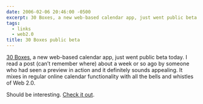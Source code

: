 ```yaml
---
date: 2006-02-06 20:46:00 -0500
excerpt: 30 Boxes, a new web-based calendar app, just went public beta today.
tags:
  - links
  - web2.0
title: 30 Boxes public beta
---
```


[30 Boxes](http://www.30boxes.com/), a new web-based calendar app, just went public beta today. I read a post (can’t remember where) about a week or so ago by someone who had seen a preview in action and it definitely sounds appealing. It mixes in regular online calendar functionality with all the bells and whistles of Web 2.0.

Should be interesting. [Check it out](http://www.30boxes.com/).